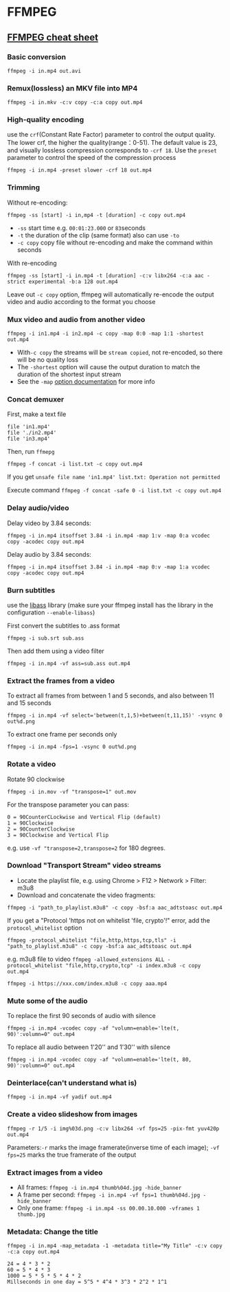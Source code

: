# FFMPEG

## [FFMPEG cheat sheet](https://gist.github.com/steven2358/ba153c642fe2bb1e47485962df07c730)

### Basic conversion
`ffmpeg -i in.mp4 out.avi`
### Remux(lossless) an MKV file into MP4
`ffmpeg -i in.mkv -c:v copy -c:a copy out.mp4`
### High-quality encoding
use the `crf`(Constant Rate Factor) parameter to control the output quality. 
The lower crf, the higher the quality(range：0-51). The default value is 23,
and visually lossless compression corresponds to `-crf 18`. Use the `preset`
parameter to control the speed of the compression process

`ffmpeg -i in.mp4 -preset slower -crf 18 out.mp4`
### Trimming
Without re-encoding:

`ffmpeg -ss [start] -i in,mp4 -t [duration] -c copy out.mp4`
- `-ss` start time e.g. `00:01:23.000` or `83`seconds
- `-t` the duration of the clip (same format) also can use `-to`
- `-c copy` copy file without re-encoding and make the command within seconds

With re-encoding

`ffmpeg -ss [start] -i in.mp4 -t [duration] -c:v libx264 -c:a aac -strict experimental -b:a 128 out.mp4`

Leave out `-c copy` option, ffmpeg will automatically re-encode the output video and audio
according to the format you choose
### Mux video and audio from another video
`ffmpeg -i in1.mp4 -i in2.mp4 -c copy -map 0:0 -map 1:1 -shortest out.mp4` 

- With`-c copy` the streams will be `stream copied`, not re-encoded, so there will 
  be no quality loss
- The `-shortest` option will cause the output duration to match the duration of the 
  shortest input stream
- See the `-map` [option documentation](http://ffmpeg.org/ffmpeg.html#Advanced-options) for more info
### Concat demuxer
First, make a text file
```
file 'in1.mp4'
file './in2.mp4'
file 'in3.mp4'
```
Then, run `ffmepg`

`ffmpeg -f concat -i list.txt -c copy out.mp4`

If you get `unsafe file name 'in1.mp4' list.txt: Operation not permitted`

Execute command `ffmpeg -f concat -safe 0 -i list.txt -c copy out.mp4`
### Delay audio/video
Delay video by 3.84 seconds:

`ffmpeg -i in.mp4 itsoffset 3.84 -i in.mp4 -map 1:v -map 0:a vcodec copy -acodec copy out.mp4`

Delay audio by 3.84 seconds:

`ffmpeg -i in.mp4 itsoffset 3.84 -i in.mp4 -map 0:v -map 1:a vcodec copy -acodec copy out.mp4`
### Burn subtitles
use the [libass](http://ffmpeg.org/ffmpeg.html#ass) library (make sure your ffmpeg install has the library in the configuration `--enable-libass`)

First convert the subtitles to .ass format

`ffmpeg -i sub.srt sub.ass`

Then add them using a video filter

`ffmpeg -i in.mp4 -vf ass=sub.ass out.mp4`
### Extract the frames from a video
To extract all frames from between 1 and 5 seconds, and also between 11 and 15 seconds

`ffmpeg -i in.mp4 -vf select='between(t,1,5)+between(t,11,15)' -vsync 0 out%d.png`

To extract one frame per seconds only

`ffmpeg -i in.mp4 -fps=1 -vsync 0 out%d.png`

### Rotate a video
Rotate 90 clockwise

`ffmpeg -i in.mov -vf "transpose=1" out.mov`

For the transpose parameter you can pass:
```
0 = 90CounterCLockwise and Vertical Flip (default)
1 = 90Clockwise
2 = 90CounterClockwise
3 = 90Clockwise and Vertical Flip
```
e.g. use `-vf "transpose=2,transpose=2` for 180 degrees.
### Download "Transport Stream" video streams
- Locate the playlist file, e.g. using Chrome > F12 > Network > Filter: m3u8
- Download and concatenate the video fragments:

`ffmpeg -i "path_to_playlist.m3u8" -c copy -bsf:a aac_adtstoasc out.mp4`

If you get a "Protocol 'https not on whitelist 'file, crypto'!" error, add the `protocol_whitelist` option

`ffmpeg -protocol_whitelist "file,http,https,tcp,tls" -i "path_to_playlist.m3u8" -c copy -bsf:a aac_adtstoasc out.mp4`

e.g. m3u8 file to video `ffmpeg -allowed_extensions ALL -protocol_whitelist "file,http,crypto,tcp" -i index.m3u8 -c copy out.mp4`

`ffmpeg -i https://xxx.com/index.m3u8 -c copy aaa.mp4`

### Mute some of the audio
To replace the first 90 seconds of audio with silence

`ffmpeg -i in.mp4 -vcodec copy -af "volumn=enable='lte(t, 90)':volumn=0" out.mp4`

To replace all audio between 1'20'' and 1'30'' with silence

`ffmpeg -i in.mp4 -vcodec copy -af "volumn=enable='lte(t, 80, 90)':volumn=0" out.mp4`

### Deinterlace(can't understand what is)
`ffmpeg -i in.mp4 -vf yadif out.mp4`

### Create a video slideshow from images
`ffmpeg -r 1/5 -i img%03d.png -c:v libx264 -vf fps=25 -pix-fmt yuv420p out.mp4`

Parameters:`-r` marks the image framerate(inverse time of each image); 
`-vf fps=25` marks the true framerate of the output 
### Extract images from a video
- All frames: `ffmpeg -i in.mp4 thumb%04d.jpg -hide_banner`
- A frame per second: `ffmpeg -i in.mp4 -vf fps=1 thumb%04d.jpg -hide_banner`
- Only one frame: `ffmpeg -i in.mp4 -ss 00.00.10.000 -vframes 1 thumb.jpg`
### Metadata: Change the title
`ffmpeg -i in.mp4 -map_metadata -1 -metadata title="My Title" -c:v copy -c:a copy out.mp4`


```
24 = 4 * 3 * 2
60 = 5 * 4 * 3
1000 = 5 * 5 * 5 * 4 * 2
Millseconds in one day = 5^5 * 4^4 * 3^3 * 2^2 * 1^1
```